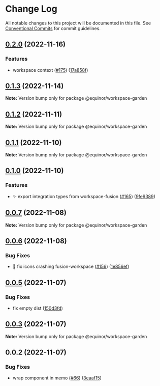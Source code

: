 # Change Log

All notable changes to this project will be documented in this file.
See [Conventional Commits](https://conventionalcommits.org) for commit guidelines.

## [0.2.0](https://github.com/equinor/fusion-workspace/compare/@equinor/workspace-garden@0.1.3...@equinor/workspace-garden@0.2.0) (2022-11-16)

### Features

-   workspace context ([#175](https://github.com/equinor/fusion-workspace/issues/175)) ([17a858f](https://github.com/equinor/fusion-workspace/commit/17a858f81ee1c7a00f72cab5f495232a9d0fcc0e))

## [0.1.3](https://github.com/equinor/fusion-workspace/compare/@equinor/workspace-garden@0.1.2...@equinor/workspace-garden@0.1.3) (2022-11-14)

**Note:** Version bump only for package @equinor/workspace-garden

## [0.1.2](https://github.com/equinor/fusion-workspace/compare/@equinor/workspace-garden@0.1.1...@equinor/workspace-garden@0.1.2) (2022-11-11)

**Note:** Version bump only for package @equinor/workspace-garden

## [0.1.1](https://github.com/equinor/fusion-workspace/compare/@equinor/workspace-garden@0.1.0...@equinor/workspace-garden@0.1.1) (2022-11-10)

**Note:** Version bump only for package @equinor/workspace-garden

## [0.1.0](https://github.com/equinor/fusion-workspace/compare/@equinor/workspace-garden@0.0.7...@equinor/workspace-garden@0.1.0) (2022-11-10)

### Features

-   :sparkles: export integration types from workspace-fusion ([#165](https://github.com/equinor/fusion-workspace/issues/165)) ([9fe9389](https://github.com/equinor/fusion-workspace/commit/9fe9389a0b6ead5393ada9c8218383e7f3407440))

## [0.0.7](https://github.com/equinor/fusion-workspace/compare/@equinor/workspace-garden@0.0.6...@equinor/workspace-garden@0.0.7) (2022-11-08)

**Note:** Version bump only for package @equinor/workspace-garden

## [0.0.6](https://github.com/equinor/fusion-workspace/compare/@equinor/workspace-garden@0.0.5...@equinor/workspace-garden@0.0.6) (2022-11-08)

### Bug Fixes

-   :bug: fix icons crashing fusion-workspace ([#156](https://github.com/equinor/fusion-workspace/issues/156)) ([1e856ef](https://github.com/equinor/fusion-workspace/commit/1e856efabad89c791864f5b389163469e3e3b7f5))

## [0.0.5](https://github.com/equinor/fusion-workspace/compare/@equinor/workspace-garden@0.0.3...@equinor/workspace-garden@0.0.5) (2022-11-07)

### Bug Fixes

-   fix empty dist ([150d3fd](https://github.com/equinor/fusion-workspace/commit/150d3fd028e9995b10885a396849e13a1262b6b2))

## [0.0.3](https://github.com/equinor/fusion-workspace/compare/@equinor/workspace-garden@0.0.2...@equinor/workspace-garden@0.0.3) (2022-11-07)

**Note:** Version bump only for package @equinor/workspace-garden

## 0.0.2 (2022-11-07)

### Bug Fixes

-   wrap component in memo ([#66](https://github.com/equinor/fusion-workspace/issues/66)) ([3eaaf15](https://github.com/equinor/fusion-workspace/commit/3eaaf15dee9a1df0a252d1a3a576799c8eda8b6f))
